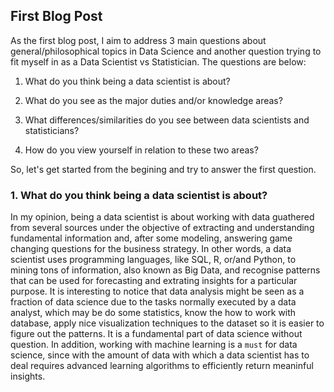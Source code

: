 ## First Blog Post

As the first blog post, I aim to address 3 main questions about general/philosophical topics in Data Science and another question trying to fit myself in as a Data Scientist vs Statistician. The questions are below:

1. What do you think being a data scientist is about?

2. What do you see as the major duties and/or knowledge areas?

3. What differences/similarities do you see between data scientists and statisticians?

4. How do you view yourself in relation to these two areas?

So, let's get started from the begining and try to answer the first question.


### 1. What do you think being a data scientist is about?

In my opinion, being a data scientist is about working with data guathered from several sources under the objective of extracting and understanding fundamental information and, after some modeling, answering game changing questions for the business strategy. In other words, a data scientist uses programming languages, like SQL, R, or/and Python, to mining tons of information, also known as Big Data, and recognise patterns that can be used for forecasting and extrating insights for a particular purpose. It is interesting to notice that data analysis might be seen as a fraction of data science due to the tasks normally executed by a data analyst, which may be do some statistics, know the how to work with database, apply nice visualization techniques to the dataset so it is easier to figure out the patterns. It is a fundamental part of data science without question. In addition, working with machine learning is a `must` for data science, since with the amount of data with which a data scientist has to deal requires advanced learning algorithms to efficiently return meaninful insights.



